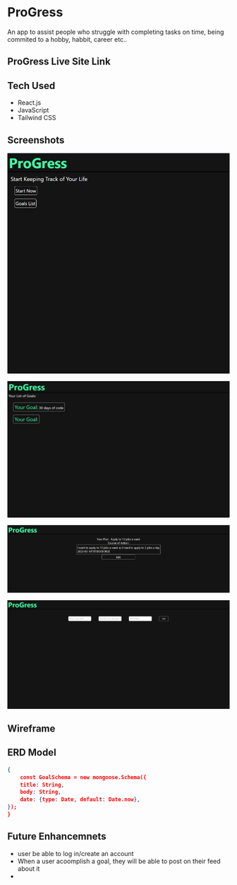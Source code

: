 # ProGress
An app to assist people who struggle with completing tasks on time, being commited to a hobby, habbit, career etc..




## ProGress Live Site Link

## Tech Used
- React.js
- JavaScript
- Tailwind CSS

## Screenshots

![Home Page](images/progress%20hameepage.PNG)

![goal list](images/view%20list%20of%20goals.PNG)

![goal view](images/goal%20view%20course%20of%20action.PNG)

![add goal](images/addgoal%20page.PNG)




## Wireframe

## ERD Model
```json
{
    const GoalSchema = new mongoose.Schema({
    title: String,
    body: String,
    date: {type: Date, default: Date.now},
});
}
```

## Future Enhancemnets
- user be able to log in/create an account
- When a user acoomplish a goal, they will be able to post on their feed about it
- 


